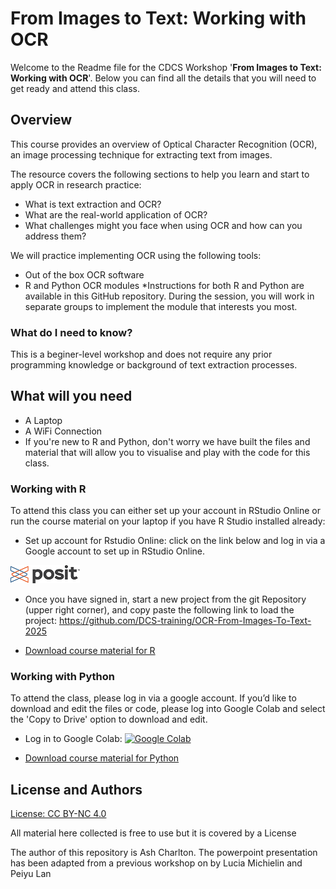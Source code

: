 # From Images to Text: Working with OCR

Welcome to the Readme file for the CDCS Workshop '**From Images to Text: Working with OCR**'. Below you can find all the details that you will need to get ready and attend this class.

## Overview

This course provides an overview of Optical Character Recognition (OCR), an image processing technique for extracting text from images.

The resource covers the following sections to help you learn and start to apply OCR in research practice:

- What is text extraction and OCR?
- What are the real-world application of OCR?
- What challenges might you face when using OCR and how can you address them?

We will practice implementing OCR using the following tools:

- Out of the box OCR software
- R and Python OCR modules
*Instructions for both R and Python are available in this GitHub repository. During the session, you will work in separate groups to implement the module that interests you most.

### **What do I need to know?**

This is a beginer-level workshop and does not require any prior programming knowledge or background of text extraction processes.

## **What will you need**

- A Laptop
- A WiFi Connection
- If you're new to R and Python, don't worry we have built the files and material that will allow you to visualise and play with the code for this class.


### Working with R

To attend this class you can either set up your account in RStudio Online or run the course material on your laptop if you have R Studio installed already:

- Set up account for Rstudio Online: click on the link below and log in via a Google account to set up in RStudio Online.

<div style="width: 60%; height: 60%">
  
 [![RStudioCloud](https://github.com/DCS-training/OCR/blob/main/PositLogo.png)](https://posit.cloud)
  
</div>

- Once you have signed in, start a new project from the git Repository (upper right corner), and copy paste the following link to load the project:
 https://github.com/DCS-training/OCR-From-Images-To-Text-2025
 
- [Download course material for R](https://github.com/DCS-training/OCR-From-Images-To-Text-2025/tree/main/Working%20with%20R) 

### **Working with Python**

To attend the class, please log in via a google account. If you’d like to download and edit the files or code, please log into Google Colab and select the 'Copy to Drive' option to download and edit.

- Log in to Google Colab: 
[![Google Colab](https://camo.githubusercontent.com/96889048f8a9014fdeba2a891f97150c6aac6e723f5190236b10215a97ed41f3/68747470733a2f2f636f6c61622e72657365617263682e676f6f676c652e636f6d2f6173736574732f636f6c61622d62616467652e737667)](https://colab.research.google.com/github/peiyulan/From-Images-to-Text-Working-with-OCR/blob/main/ImageToTextOCR.ipynb)

- [Download course material for Python ](https://github.com/DCS-training/OCR-From-Images-To-Text-2025/tree/main/Working%20with%20Python)


## **License and Authors**

[License: CC BY-NC 4.0](https://camo.githubusercontent.com/c9f1f67f48977cad1f9c86baf54ee9d1282ff2193e43023585abb39d1be66d77/68747470733a2f2f6c6963656e7365627574746f6e732e6e65742f6c2f62792d6e632f342e302f38307831352e706e67)

All material here collected is free to use but it is covered by a License

The author of this repository is Ash Charlton. The powerpoint presentation has been adapted from a previous workshop on by Lucia Michielin and Peiyu Lan
